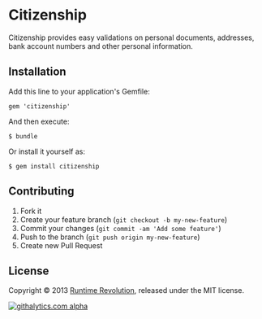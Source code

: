 # Citizenship

Citizenship provides easy validations on personal documents, addresses, bank account numbers and other personal information.

## Installation

Add this line to your application's Gemfile:

    gem 'citizenship'

And then execute:

    $ bundle

Or install it yourself as:

    $ gem install citizenship

## Contributing

1. Fork it
2. Create your feature branch (`git checkout -b my-new-feature`)
3. Commit your changes (`git commit -am 'Add some feature'`)
4. Push to the branch (`git push origin my-new-feature`)
5. Create new Pull Request

## License
Copyright © 2013 [Runtime Revolution](http://www.runtime-revolution.com), released under the MIT license.

[![githalytics.com alpha](https://cruel-carlota.pagodabox.com/7cc60ea6c507d8f33d746a6326e1b059 "githalytics.com")](http://githalytics.com/runtimerevolution/citizenship)
